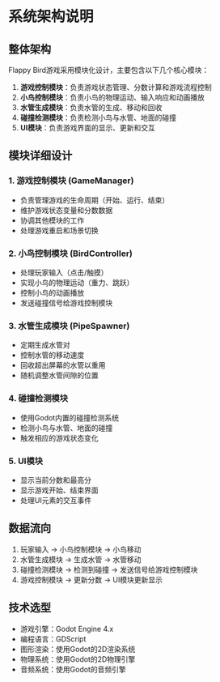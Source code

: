 # 系统架构说明

## 整体架构
Flappy Bird游戏采用模块化设计，主要包含以下几个核心模块：

1. **游戏控制模块**：负责游戏状态管理、分数计算和游戏流程控制
2. **小鸟控制模块**：负责小鸟的物理运动、输入响应和动画播放
3. **水管生成模块**：负责水管的生成、移动和回收
4. **碰撞检测模块**：负责检测小鸟与水管、地面的碰撞
5. **UI模块**：负责游戏界面的显示、更新和交互

## 模块详细设计

### 1. 游戏控制模块 (GameManager)
- 负责管理游戏的生命周期（开始、运行、结束）
- 维护游戏状态变量和分数数据
- 协调其他模块的工作
- 处理游戏重启和场景切换

### 2. 小鸟控制模块 (BirdController)
- 处理玩家输入（点击/触摸）
- 实现小鸟的物理运动（重力、跳跃）
- 控制小鸟的动画播放
- 发送碰撞信号给游戏控制模块

### 3. 水管生成模块 (PipeSpawner)
- 定期生成水管对
- 控制水管的移动速度
- 回收超出屏幕的水管以重用
- 随机调整水管间隙的位置

### 4. 碰撞检测模块
- 使用Godot内置的碰撞检测系统
- 检测小鸟与水管、地面的碰撞
- 触发相应的游戏状态变化

### 5. UI模块
- 显示当前分数和最高分
- 显示游戏开始、结束界面
- 处理UI元素的交互事件

## 数据流向
1. 玩家输入 -> 小鸟控制模块 -> 小鸟移动
2. 水管生成模块 -> 生成水管 -> 水管移动
3. 碰撞检测模块 -> 检测到碰撞 -> 发送信号给游戏控制模块
4. 游戏控制模块 -> 更新分数 -> UI模块更新显示

## 技术选型
- 游戏引擎：Godot Engine 4.x
- 编程语言：GDScript
- 图形渲染：使用Godot的2D渲染系统
- 物理系统：使用Godot的2D物理引擎
- 音频系统：使用Godot的音频引擎